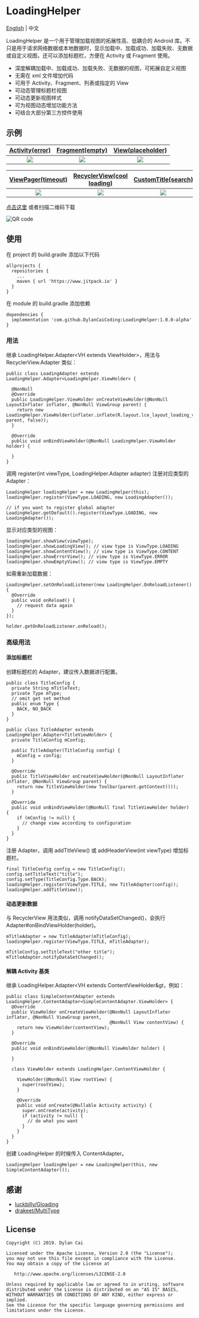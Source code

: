 # LoadingHelper

[English](README.md) | 中文

LoadingHelper 是一个用于管理加载视图的拓展性高、低耦合的 Android 库。不只是用于请求网络数据或本地数据时，显示加载中、加载成功、加载失败、无数据或自定义视图，还可以添加标题栏，方便在 Activity 或 Fragment 使用。

- 深度解耦加载中、加载成功、加载失败、无数据的视图，可拓展自定义视图
- 无需在 xml 文件增加代码
- 可用于 Activity、Fragment、列表或指定的 View
- 可动态管理标题栏视图
- 可动态更新视图样式
- 可为视图动态增加功能方法
- 可结合大部分第三方控件使用

## 示例

[Activity(error)](/app/src/main/java/com/dylanc/loadinghelper/sample/practise/ActErrorActivity.java)|[Fragment(empty)](app/src/main/java/com/dylanc/loadinghelper/sample/practise/FragmentEmptyActivity.java)|[View(placeholder)](app/src/main/java/com/dylanc/loadinghelper/sample/practise/ViewPlaceholderActivity.java)
:---:|:---:|:---:
![](gif/activity_error.gif)|![](gif/fragment_empty.gif)|![](gif/view_placeholder.gif)

[ViewPager(timeout)](app/src/main/java/com/dylanc/loadinghelper/sample/practise/ViewPagerActivity.java)|[RecyclerView(cool loading)](app/src/main/java/com/dylanc/loadinghelper/sample/practise/RecyclerViewActivity.java)|[CustomTitle(search)](app/src/main/java/com/dylanc/loadinghelper/sample/practise/SearchTitleActivity.java)
:---:|:---:|:---:
![](gif/viewpager_timeout.gif)|![](gif/recyclerview_cool_loading.gif)|![](gif/custom_title_search.gif)

[点击这里](https://madeqr.com/loadinghelper) 或者扫描二维码下载

![QR code](img/app_download_qr_code.png)

## 使用

在 project 的 build.gradle 添加以下代码

```
allprojects {
  repositories {
    ...
    maven { url 'https://www.jitpack.io' }
  }
}
```

在 module 的 build.gradle 添加依赖

```
dependencies {
  implementation 'com.github.DylanCaiCoding:LoadingHelper:1.0.0-alpha'
}
```

### 用法

继承 LoadingHelper.Adapter&lt;VH extends ViewHolder&gt;，用法与 RecyclerView.Adapter 类似：

```
public class LoadingAdapter extends LoadingHelper.Adapter<LoadingHelper.ViewHolder> {
  
  @NonNull
  @Override
  public LoadingHelper.ViewHolder onCreateViewHolder(@NonNull LayoutInflater inflater, @NonNull ViewGroup parent) {
    return new LoadingHelper.ViewHolder(inflater.inflate(R.layout.lce_layout_loading_view, parent, false));
  }

  @Override
  public void onBindViewHolder(@NonNull LoadingHelper.ViewHolder holder) {

  }
}
```

调用 register(int viewType, LoadingHelper.Adapter adapter) 注册对应类型的 Adapter：

```
LoadingHelper loadingHelper = new LoadingHelper(this);
loadingHelper.register(ViewType.LOADING, new LoadingAdapter());

// if you want to register global adapter
LoadingHelper.getDefault().register(ViewType.LOADING, new LoadingAdapter());
```

显示对应类型的视图：

```
loadingHelper.showView(viewType);
loadingHelper.showLoadingView(); // view type is ViewType.LOADING
loadingHelper.showContentView(); // view type is ViewType.CONTENT
loadingHelper.showErrorView(); // view type is ViewType.ERROR
loadingHelper.showEmptyView(); // view type is ViewType.EMPTY
```

如需重新加载数据：

```
LoadingHelper.setOnReloadListener(new LoadingHelper.OnReloadListener() {
  @Override
  public void onReload() {
    // request data again
  }
});

holder.getOnReloadListener.onReload();
```

### 高级用法

#### 添加标题栏

创建标题栏的 Adapter，建议传入数据进行配置。

```
public class TitleConfig {
  private String mTitleText;
  private Type mType;
  // omit get set method
  public enum Type {
    BACK, NO_BACK
  }
}

public class TitleAdapter extends LoadingHelper.Adapter<TitleViewHolder> {
  private TitleConfig mConfig;

  public TitleAdapter(TitleConfig config) {
    mConfig = config;
  }

  @Override
  public TitleViewHolder onCreateViewHolder(@NonNull LayoutInflater inflater, @NonNull ViewGroup parent) {
    return new TitleViewHolder(new Toolbar(parent.getContext()));
  }

  @Override
  public void onBindViewHolder(@NonNull final TitleViewHolder holder) {
    if (mConfig != null) {
      // change view according to configuration
    }
  }
}
```

注册 Adapter，调用 addTitleView() 或 addHeaderView(int viewType) 增加标题栏。

```
final TitleConfig config = new TitleConfig();
config.setTitleText("title");
config.setType(TitleConfig.Type.BACK);
loadingHelper.register(ViewType.TITLE, new TitleAdapter(config));
loadingHelper.addTitleView();
```

#### 动态更新数据

与 RecyclerView 用法类似，调用 notifyDataSetChanged()，会执行 Adapter#onBindViewHolder(holder)。

```
mTitleAdapter = new TitleAdapter(mTitleConfig);
loadingHelper.register(ViewType.TITLE, mTitleAdapter);

mTitleConfig.setTitleText("other title");
mTitleAdapter.notifyDataSetChanged();
```

#### 解耦 Activity 基类

继承 LoadingHelper.Adapter&lt;VH extends ContentViewHolder&gt，例如：

```
public class SimpleContentAdapter extends LoadingHelper.ContentAdapter<SimpleContentAdapter.ViewHolder> {
  @Override
  public ViewHolder onCreateViewHolder(@NonNull LayoutInflater inflater, @NonNull ViewGroup parent,
                                       @NonNull View contentView) {
    return new ViewHolder(contentView);
  }

  @Override
  public void onBindViewHolder(@NonNull ViewHolder holder) {

  }

  class ViewHolder extends LoadingHelper.ContentViewHolder {

    ViewHolder(@NonNull View rootView) {
      super(rootView);
    }

    @Override
    public void onCreate(@Nullable Activity activity) {
      super.onCreate(activity);
      if (activity != null) {
        // do what you want
      }
    }
  }
}
```
创建 LoadingHelper 的时候传入 ContentAdapter。

```
LoadingHelper loadingHelper = new LoadingHelper(this, new SimpleContentAdapter());
```


## 感谢

- [luckbilly/Gloading](https://github.com/luckybilly/Gloading) 
- [drakeet/MultiType](https://github.com/drakeet/MultiType) 

## License

```
Copyright (C) 2019. Dylan Cai

Licensed under the Apache License, Version 2.0 (the "License");
you may not use this file except in compliance with the License.
You may obtain a copy of the License at

   http://www.apache.org/licenses/LICENSE-2.0

Unless required by applicable law or agreed to in writing, software
distributed under the License is distributed on an "AS IS" BASIS,
WITHOUT WARRANTIES OR CONDITIONS OF ANY KIND, either express or implied.
See the License for the specific language governing permissions and
limitations under the License.
```